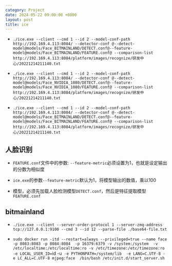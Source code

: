 ```yaml
---
category: Project
date: 2024-05-22 09:00:00 +0800
layout: post
title: ice
---
```


+ `./ice.exe --client --cmd 1 --id 2 --model-conf-path http://192.169.4.113:8084/ --detector-conf @--detect-model@models/Face_BITMAINLAND/DETECT.conf@--feature-model@models/Face_BITMAINLAND/FEATURE.conf@ --comparison-list http://192.169.4.113:8084/platform/images/recognize/研发中心/20221214211140.txt`

+ `./ice.exe --client --cmd 1 --id 2 --model-conf-path http://192.169.4.113:8084/ --detector-conf @--detect-model@models/Face_NVIDIA_1080/DETECT.conf@--feature-model@models/Face_NVIDIA_1080/FEATURE.conf@ --comparison-list http://192.169.4.113:8084/platform/images/recognize/研发中心/20221214211140.txt`

+ `./ice.exe --client --cmd 1 --id 2 --model-conf-path http://192.169.4.113:8084/ --detector-conf @--detect-model@models/Face_BITMAINLAND/DETECT.conf@--feature-model@models/Face_BITMAINLAND/FEATURE.conf@ --comparison-list http://192.169.4.113:8084/platform/images/recognize/研发中心/20221214211140.txt`

## 人脸识别

+ `FEATURE.conf`文件中的参数: `--feature-metric`必须设置为1，也就是设定输出的分数为相似度
+ `ice.exe`的参数`--feature-metric`默认为1，将模型输出的数值，乘以100

+ 模型，必须先加载人脸检测模型`DETECT.conf`，然后是特征提取模型`FEATURE.conf`

## bitmainland

+ `./ice.exe --client --server-order-protocol 1 --server-zmq-address tcp://127.0.0.1:9100 --cmd 3 --id 12 --parse-file ./base64-file.txt`

+ `sudo docker run -itd --restart=always --privileged=true --name face  -p 8083:8083 -p 8084:8084  -p 16379:6379 -v /system:/system  -v /etc/localtime:/etc/localtime:ro -v /etc/timezone:/etc/timezone:ro -e LOCAL_USER_ID=`id -u` -e PYTHONPATH=/system/lib  -e LANG=C.UTF-8 -e LC_ALL=C.UTF-8 mjpeg:face  /bin/bash /etc/init.d/start_server.sh`